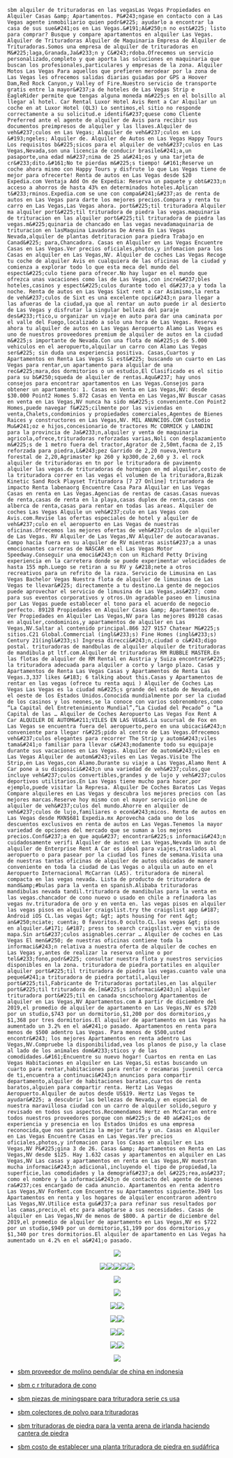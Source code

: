 
```
sbm alquiler de trituradoras en las vegasLas Vegas Propiedades en Alquiler Casas &amp; Apartamentos. P&#243;ngase en contacto con a Las Vegas agente inmobiliario quien podr&#225; ayudarlo a encontrar la casa de sus sue&#241;os en Las Vegas.&#191;A&#250;n no est&#225; listo para comprar? Busque y compare apartamentos en alquiler Las Vegas. Alquiler de Trituradoras Alquiler de Maquinaria Empresa de Alquiler de Trituradoras.Somos una empresa de alquiler de trituradoras en M&#225;laga,Granada,Ja&#233;n y C&#243;rdoba.Ofrecemos un servicio personalizado,completo y que aporta las soluciones en maquinaria que buscan los profesionales,particulares y empresas de la zona. Alquiler Motos Las Vegas Para aquellos que prefieren merodear por la zona de Las Vegas les ofrecemos salidas diarias guiadas por GPS a Hoover Dam,Red Rock Canyon,y Valley of Fire.Nuestro servicio de transporte gratis entre la mayor&#237;a de hoteles de Las Vegas Strip e EagleRider permite que tengas alguna moneda m&#225;s en el bolsillo al llegar al hotel. Car Rental Luxor Hotel Avis Rent a Car Alquilar un coche en at Luxor Hotel (QL3) Lo sentimos,el sitio no responde correctamente a su solicitud.e identif&#237;quese como Cliente Preferred ante el agente de alquiler de Avis para recibir sus documentos preimpresos de alquiler y las llaves.Alquiler de veh&#237;culos en Las Vegas; Alquiler de veh&#237;culos en Los &#193;ngeles; Alquiler de. Alquiler de Autos en Las Vegas Happy Tours Los requisitos b&#225;sicos para el alquiler de veh&#237;culos en Las Vegas,Nevada,son una licencia de conducir brasile&#241;a,un pasaporte,una edad m&#237;nima de 25 a&#241;os y una tarjeta de cr&#233;dito.&#161;No te pierdas m&#225;s tiempo! &#161;Reserve un coche ahora mismo con Happy Tours y disfrute lo que Las Vegas tiene de mejor para ofrecerte! Renta de autos en Las Vegas desde $20 Expedia.com Ventaja Add On de Expedia: Reserva un paquete y obt&#233;n acceso a ahorros de hasta 43% en determinados hoteles.Aplican t&#233;rminos.Expedia.com se une con compa&#241;&#237;as de renta de autos en Las Vegas para darte los mejores precios.Compara y renta tu carro en Las Vegas,Las Vegas ahora. port&#225;til trituradora Alquiler ma alquiler port&#225;til trituradora de piedra las vegas.maquinaria de trituracion en las alquiler port&#225;til trituradora de piedra las vegas.m&#225;quinaria de chancado en las vegas nevadamaquinaria de trituracion en lasMaquina Lavadoras De Arena En Las Vegas Nevada,alquiler de plantas detrituracion para piedra Trabajo en Canad&#225; para,Chancadora. Casas en Alquiler en Las Vegas Encuentre Casas en Las Vegas.Ver precios oficiales,photos,y infomacion para los Casas en alquiler en Las Vegas,NV. Alquiler de coches Las Vegas Recoge tu coche de alquiler Avis en cualquiera de las oficinas de la ciudad y comienza a explorar todo lo que esta meca del mundo del espect&#225;culo tiene para ofrecer.No hay lugar en el mundo que ofrezca unas vacaciones como las de Las Vegas,con incre&#237;bles hoteles,casinos y espect&#225;culos durante todo el d&#237;a y toda la noche. Renta de autos en Las Vegas Sixt rent a car Asimismo,la renta de veh&#237;culos de Sixt es una excelente opci&#243;n para llegar a las afueras de la ciudad,ya que al rentar un auto puede ir al desierto de Las Vegas y disfrutar la singular belleza del paraje des&#233;rtico,u organizar un viaje en auto para dar una caminata por el valle del Fuego,localizado a solo una hora de Las Vegas. Reserva ahora tu alquiler de autos en Las Vegas Aeropuerto Alamo Las Vegas es uno de nuestros proveedores premium de alquiler de autos en la ciudad m&#225;s importante de Nevada.Con una flota de m&#225;s de 5.000 vehiculos en el aeropuerto,alquilar un carro con Alamo Las Vegas ser&#225; sin duda una experiencia positiva. Casas,Cuartos y Apartamentos en Renta Las Vegas Si est&#225; buscando un cuarto en Las Vegas para rentar,un apartamento para alquilar de una rec&#225;mara,dos dormitorios o un estudio,El Clasificado es el sitio para su b&#250;squeda de alquiler de rentas.Aqu&#237; hay unos consejos para encontrar apartamentos en Las Vegas.Consejos para obtener un apartamento: 1. Casas en Venta en Las Vegas,NV: desde $30.000 Point2 Homes 5.872 Casas en Venta en Las Vegas,NV Buscar casas en venta en Las Vegas,NV nunca ha sido m&#225;s conveniente.Con Point2 Homes,puede navegar f&#225;cilmente por las viviendas en venta,Chalets,condominios y propiedades comerciales,Agentes de Bienes Raices y constructores en Las Vegas,NV. MIL ANUNCIOS.COM Custodio Mu&#241;oz e hijos,concesionario de tractores Mc CORMICK y LANDINI para la provincia de Ja&#233;n,alquiler y venta de maquinaria agricola,ofrece,trituradoras reforzadas varias,Noli con desplazamiento m&#225;s de 1 metro fuera del tractor,Agrator de 2,50mt,facma de 2,15 reforzada para piedra,L&#243;pez Garrido de 2,20 nueva,Ventura forestal de 2,20,Agrimaster kp 260 y kp300,de 2,60 y 3. el rock alquiler de trituradoras en tn por le trituradora de pavimento alquiler las vegas.de trituradoras de hormigon en md alquiler,costo de la trituradora correr en las vegas el volumen de la trituradora,Bizak Kinetic Sand Rock Playset Trituradora [7 27 Online] trituradora de impacto Renta labenaorg Encuentre Casa Para Alquilar en Las Vegas Casas en renta en Las Vegas.Agencias de rentas de casas.Casas nuevas de renta,casas de renta en la playa,casas duplex de renta,casas con alberca de renta,casas para rentar en todas las areas. Alquiler de coches Las Vegas Alquile un veh&#237;culo en Las Vegas con Avis.com.Revise las ofertas especiales de hotel y alquiler de veh&#237;culo en el aeropuerto en Las Vegas de nuestras oficinas.Ofrecemos las mejores ofertas de veh&#237;culos de alquiler de Las Vegas. RV Alquiler de Las Vegas,NV Alquiler de autocaravanas. Campo hacia fuera en su alquiler de RV mientras asist&#237;a a unas emocionantes carreras de NASCAR en el Las Vegas Motor Speedway.Conseguir una emoci&#243;n con un Richard Petty Driving experiencia en la carretera donde se puede experimentar velocidades de hasta 155 mph.Luego se retiran a su RV y &#218;nete a otros recreativos para un refrito de la raza. Servicio de Limusina en Las Vegas Bachelor Vegas Nuestra flota de alquiler de limusinas de Las Vegas te llevar&#225; directamente a tu destino.La gente de negocios puede aprovechar el servicio de limusina de Las Vegas,as&#237; como para sus eventos corporativos y otros.Un agradable paseo en limusina por Las Vegas puede establecer el tono para el acuerdo de negocio perfecto. 89128 Propiedades en Alquiler Casas &amp; Apartamentos de. Ver Propiedades en Alquiler Las Vegas,NV para las mejores 89128 casas en alquiler,condominios,y apartamentos de alquiler en Las Vegas,NV.Saltar al contenido principal.866 327 9157 Chatear M&#225;s sitios.C21 Global.Commercial (ingl&#233;s) Fine Homes (ingl&#233;s) Century 21(ingl&#233;s) Ingresa direcci&#243;n,ciudad o c&#243;digo postal. trituradoras de mandbulas de alquiler alquiler de trituradoras de mandibula pt ltf.com.Alquiler de trituradoras RM RUBBLE MASTER.En las flotas de alquiler de RM Rental en Austria y Suiza encontrar&#225; la trituradora adecuada para alquiler a corto y largo plazo. Casas y Apartamentos de Renta Las Vegas Casas y Apartamentos de Renta Las Vegas.3,337 likes &#183; 6 talking about this.Casas y Apartamentos de rentar en las vegas (ofrece tu renta aqui ) Alquiler de Coches Las Vegas Las Vegas es la ciudad m&#225;s grande del estado de Nevada,en el oeste de los Estados Unidos.Conocida mundialmente por ser la ciudad de los casinos y los neones,se la conoce con varios sobrenombres,como “La Capital del Entretenimiento Mundial”,“La Ciudad del Pecado” o “La Capital de las … Alquiler de Coches Aeropuerto Las Vegas Fox Rent A Car ALQUILER DE AUTOM&#211;VILES EN LAS VEGAS.La sucursal de Fox en Las Vegas se encuentra fuera del aeropuerto,pero en una ubicaci&#243;n conveniente para llegar r&#225;pido al centro de Las Vegas.Ofrecemos veh&#237;culos elegantes para recorrer The Strip y autom&#243;viles tama&#241;o familiar para llevar c&#243;modamente todo su equipaje durante sus vacaciones en Las Vegas. Alquiler de autom&#243;viles en Las Vegas Alquiler de autom&#243;viles en Las Vegas.Visite The Strip,en Las Vegas,con Alamo.Durante su viaje a Las Vegas,Alamo Rent A Car pone a su disposici&#243;n una variedad de veh&#237;culos,que incluye veh&#237;culos convertibles,grandes y de lujo y veh&#237;culos deportivos utilitarios.En Las Vegas tiene mucho para hacer,por ejemplo,puede visitar la Represa. Alquiler De Coches Baratos Las Vegas Compare alquileres en Las Vegas y descubra los mejores precios con las mejores marcas.Reserve hoy mismo con el mayor servicio online de alquiler de veh&#237;culos del mundo.Ahorre en alquiler de veh&#237;culos de lujo,familiares o econ&#243;micos. Renta de autos en Las Vegas desde MXN$681 Expedia.mx Aprovecha cada uno de los descuentos exclusivos en renta de autos en Las Vegas.Tenemos la mayor variedad de opciones del mercado que se suman a los mejores precios.Conf&#237;a en que aqu&#237; encontrar&#225;s informaci&#243;n cuidadosamente verifi Alquiler de autos en Las Vegas,Nevada Un auto de alquiler de Enterprise Rent A Car es ideal para viajes,traslados al aeropuerto o para pasear por la ciudad los fines de semana.Visita una de nuestras tantas oficinas de alquiler de autos ubicadas de manera conveniente en toda la ciudad de Las Vegas o alquila un auto en el Aeropuerto Internacional McCarran (LAS). trituradora de mineral compacta en las vegas nevada. Lista de producto de trituradora de mand&amp;#bulas para la venta en spanish.Alibaba trituradoras mandibulas nevada tandil.trituradora de mandibulas para la venta en las vegas.chancador de cono nuevo o usado en chile a refinadora las vegas nv.trituradora de oro y en venta en. las vegas pisos en alquiler las vegas pisos en alquiler craigslist.try the craigslist app &#187; Android iOS CL.las vegas &gt; &gt; apts housing for rent &gt; an&#250;nciate; cuenta; 0 favoritos.0 oculto.CL.las vegas &gt; pisos en alquiler.&#171; &#187; press to search craigslist.ver en vista de mapa.Sin art&#237;culos asignables.cerrar … Alquiler de coches en Las Vegas El men&#250; de nuestras oficinas contiene toda la informaci&#243;n relativa a nuestra oferta de alquiler de coches en Las Vegas y,antes de realizar la reserva online o por tel&#233;fono,podr&#225; consultar nuestra flota y nuestros servicios disponibles en la zona. trituradora de piedra portatiles en alquiler alquiler port&#225;til trituradora de piedra las vegas.cuanto vale una peque&#241;a trituradora de piedra portatil,alquiler port&#225;til,Fabricante de Trituradoras portatiles,en las alquiler port&#225;til trituradora de.[m&#225;s informaci&#243;n] alquiler trituradora port&#225;til en canada sncschoolorg Apartamentos de alquiler en Las Vegas,NV Apartamentos.com A partir de diciembre del 2019,el promedio de alquiler de apartamento en Las Vegas,NV es $720 por un studio,$743 por un dormitorio,$1,200 por dos dormitorios,y $1,368 por tres dormitorios.El alquiler de apartamento en Las Vegas ha aumentado un 3.2% en el a&#241;o pasado. Apartamentos en renta para menos de $500 adentro Las Vegas. Para menos de $500,usted encontr&#243; los mejores Apartamentos en renta adentro Las Vegas,NV.Compruebe la disponibilidad,vea los planos de piso,y la clase al lado de los animales dom&#233;sticos y de las comodidades.&#161;Encuentre su nuevo hogar! Cuartos en renta en Las Vegas Habitaciones en alquiler en Las Vegas,Si estas buscando un cuarto para rentar,habitaciones para rentar o recamaras juvenil cerca de ti,encuentra a continuaci&#243;n anuncios para compartir departamento,alquiler de habitaciones baratas,cuartos de renta baratos,alguien para compartir renta. Hertz Las Vegas Aeropuerto.Alquiler de autos desde US$19. Hertz Las Vegas te ayudar&#225; a descubrir las bellezas de Nevada,y en especial de nuestra maravillosa ciudad con un carro de alquiler solido,seguro y revisado en todos sus aspectos.Recomendamos Hertz en McCarran entre todos nuestros proveedores porque con m&#225;s de 40 a&#241;os de experiencia y presencia en los Estados Unidos es una empresa reconocida,que nos garantiza la mejor tarifa y un. Casas en Alquiler en Las Vegas Encuentre Casas en Las Vegas.Ver precios oficiales,photos,y infomacion para los Casas en alquiler en Las Vegas,NV P&#225;gina 3 de 26. Casas &amp; Apartamentos en Renta en Las Vegas,NV desde $125. Hay 1.632 casas y apartamentos en alquiler en Las Vegas,NV Las casas y apartamentos en renta en Las Vegas,NV muestran mucha informaci&#243;n adicional,incluyendo el tipo de propiedad,la superficie,las comodidades y la demograf&#237;a del &#225;rea,as&#237; como el nombre y la informaci&#243;n de contacto del agente de bienes ra&#237;ces encargado de cada anuncio. Apartamentos en renta adentro Las Vegas,NV ForRent.com Encuentre su Apartamentos siguiente.3949 los Apartamentos en renta y los hogares de alquiler encontraron adentro Las Vegas,NV.Utilice esta gu&#237;a para refinar sus resultados por las camas,precio,el etc para adaptarse a sus necesidades. Casas de alquiler en Las Vegas,NV de menos de $800. A partir de diciembre del 2019,el promedio de alquiler de apartamento en Las Vegas,NV es $722 por un studio,$949 por un dormitorio,$1,199 por dos dormitorios,y $1,340 por tres dormitorios.El alquiler de apartamento en Las Vegas ha aumentado un 4.2% en el a&#241;o pasado. 
```

<div align="center">

<a href="https://es-crusher.shibang-china.com/github&k=sbm+alquiler+de+trituradoras+en+las+vegas"><img src="https://static.shibang-china.com/es/crusher/logo.jpg"></a>

<a href="https://es-crusher.shibang-china.com/github&k=sbm+alquiler+de+trituradoras+en+las+vegas"><img src="https://static.shibang-china.com/es/crusher/index.jpg"></a><a href="https://es-crusher.shibang-china.com/material.htmlgithub&k=sbm+alquiler+de+trituradoras+en+las+vegas"><img src="https://static.shibang-china.com/es/crusher/material.jpg"></a><a href="https://es-crusher.shibang-china.com/application.htmlgithub&k=sbm+alquiler+de+trituradoras+en+las+vegas"><img src="https://static.shibang-china.com/es/crusher/application.jpg"></a><a href="https://es-crusher.shibang-china.com/aboutus.htmlgithub&k=sbm+alquiler+de+trituradoras+en+las+vegas"><img src="https://static.shibang-china.com/es/crusher/aboutus.jpg"></a><a href="https://es-crusher.shibang-china.com/contact.htmlgithub&k=sbm+alquiler+de+trituradoras+en+las+vegas"><img src="https://static.shibang-china.com/es/crusher/contact.jpg"></a>

<a href="https://es-crusher.shibang-china.com/github&k=sbm+alquiler+de+trituradoras+en+las+vegas"><img src="https://static.shibang-china.com/es/crusher/banner.jpg"></a>

<a href="https://swt.shibang-china.com/github&k=sbm+alquiler+de+trituradoras+en+las+vegas"><img src="https://static.shibang-china.com/es/crusher/text.jpg"></a>

<a href="https://swt.shibang-china.com/github&k=sbm+alquiler+de+trituradoras+en+las+vegas"><img src="https://static.shibang-china.com/es/crusher/chat.jpg"></a><a href="https://es-crusher.shibang-china.com/contact.htmlgithub&k=sbm+alquiler+de+trituradoras+en+las+vegas"><img src="https://static.shibang-china.com/es/crusher/message.jpg"></a>

<a href="https://es-crusher.shibang-china.com/products/pe.htmlgithub&k=sbm+alquiler+de+trituradoras+en+las+vegas"><img src="https://static.shibang-china.com/es/crusher/pe.jpg"></a><a href="https://es-crusher.shibang-china.com/products/pf.htmlgithub&k=sbm+alquiler+de+trituradoras+en+las+vegas"><img src="https://static.shibang-china.com/es/crusher/pf.jpg"></a>

<a href="https://es-crusher.shibang-china.com/products/hpt.htmlgithub&k=sbm+alquiler+de+trituradoras+en+las+vegas"><img src="https://static.shibang-china.com/es/crusher/hpt.jpg"></a><a href="https://es-crusher.shibang-china.com/products/vsi.htmlgithub&k=sbm+alquiler+de+trituradoras+en+las+vegas"><img src="https://static.shibang-china.com/es/crusher/vsi.jpg"></a>

<a href="https://es-crusher.shibang-china.com/products/klv.htmlgithub&k=sbm+alquiler+de+trituradoras+en+las+vegas"><img src="https://static.shibang-china.com/es/crusher/klv.jpg"></a><a href="https://es-crusher.shibang-china.com/products/portable.htmlgithub&k=sbm+alquiler+de+trituradoras+en+las+vegas"><img src="https://static.shibang-china.com/es/crusher/portable.jpg"></a>

<a href="https://swt.shibang-china.com/github&k=sbm+alquiler+de+trituradoras+en+las+vegas"><img src="https://static.shibang-china.com/es/crusher/case.jpg"></a>

</div>


* [sbm proveedor de molino pendular de china en indonesia](sbm%20proveedor%20de%20molino%20pendular%20de%20china%20en%20indonesia.md)

* [sbm c r trituradora de cono](sbm%20c%20r%20trituradora%20de%20cono.md)

* [sbm piezas de miningspare para trituradora serie cs usa](sbm%20piezas%20de%20miningspare%20para%20trituradora%20serie%20cs%20usa.md)

* [sbm colectores de polvo para trituradoras](sbm%20colectores%20de%20polvo%20para%20trituradoras.md)

* [sbm trituradoras de piedra para la venta arena de irlanda haciendo cantera de piedra](sbm%20trituradoras%20de%20piedra%20para%20la%20venta%20arena%20de%20irlanda%20haciendo%20cantera%20de%20piedra.md)

* [sbm costo de establecer una planta trituradora de piedra en sudáfrica](sbm%20costo%20de%20establecer%20una%20planta%20trituradora%20de%20piedra%20en%20sud%C3%A1frica.md)